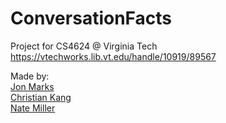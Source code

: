 # ConversationFacts
Project for CS4624 @ Virginia Tech
https://vtechworks.lib.vt.edu/handle/10919/89567

Made by:  
[Jon Marks](https://github.com/jdm2980)  
[Christian Kang](https://github.com/cjk6)  
[Nate Miller](https://github.com/natem8)  
